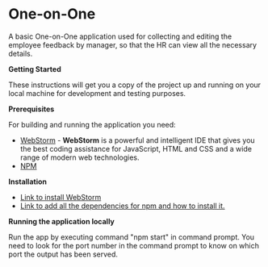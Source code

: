 #
# One-on-One

A basic One-on-One application used for collecting and editing the employee feedback by manager, so that the HR can view all the necessary details.

**Getting Started**

These instructions will get you a copy of the project up and running on your local machine for development and testing purposes.

**Prerequisites**

For building and running the application you need:

- [WebStorm](https://www.jetbrains.com/webstorm/) - **WebStorm** is a powerful and intelligent IDE that gives you the best coding assistance for JavaScript, HTML and CSS and a wide range of modern web technologies.
- [NPM](https://www.npmjs.com/package/download)

**Installation**

- [Link to install  WebStorm](https://www.jetbrains.com/webstorm/download/#section=linux)
- [Link to add all the dependencies for npm and how to install it.](https://tecadmin.net/install-latest-nodejs-npm-on-ubuntu/)

**Running the application locally**

Run the app by executing command &quot;npm start&quot; in command prompt. You need to look for the port number in the command prompt to know on which port the output has been served.
